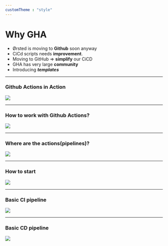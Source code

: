```yaml
---
customTheme : "style"
---
```

# Why GHA
- Ørsted is moving to **Github** soon anyway
- CiCd scripts needs **improvement**. 
- Moving to GitHub => **simplify** our CiCD
- GHA has very large **community**
- Introducing ***templates***

---


### Github Actions in Action

<img src="./img/actions_vs_pipelines.jpg" style="max-width:1400px;"/>

---

### How to work with Github Actions?
<img src="./img/github_docs.PNG" style="max-width:1400px;"/>

---

### Where are the actions(pipelines)?

<img src="./img/actions_tab.PNG" style="max-width:1400px;"/>


---

### How to start

<img src="./img/github_folder.PNG" style="max-width:1400px;"/>


---

### Basic CI pipeline
<div class="scroll-container">
    <img src="./img/ci_1.png" style="min-width:1000px;"/>
</div>

---

### Basic CD pipeline
<div class="scroll-container">
    <img src="./img/cd_1.png" style="min-width:2000px;"/>
</div>


